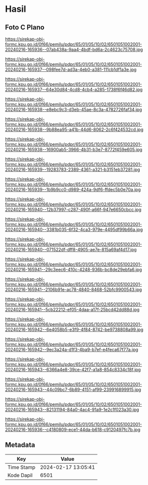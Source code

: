 # Hasil

## Foto C Plano

https://sirekap-obj-formc.kpu.go.id/0f66/pemilu/pdpr/65/01/05/10/02/6501051002001-20240216-165936--07ab438a-9aa4-4bdf-bd6a-2c4623c75708.jpg

https://sirekap-obj-formc.kpu.go.id/0f66/pemilu/pdpr/65/01/05/10/02/6501051002001-20240216-165937--098fee7d-ad3a-4eb0-a381-111cb1df1a3e.jpg

https://sirekap-obj-formc.kpu.go.id/0f66/pemilu/pdpr/65/01/05/10/02/6501051002001-20240216-165937--64e30d84-4cd8-4cb4-a285-1738f6f46d82.jpg

https://sirekap-obj-formc.kpu.go.id/0f66/pemilu/pdpr/65/01/05/10/02/6501051002001-20240216-165938--e8ebc9c3-d3eb-45ae-8c3a-4782726faf34.jpg

https://sirekap-obj-formc.kpu.go.id/0f66/pemilu/pdpr/65/01/05/10/02/6501051002001-20240216-165938--9b88ea95-a41b-44d6-8062-2c6f424532cd.jpg

https://sirekap-obj-formc.kpu.go.id/0f66/pemilu/pdpr/65/01/05/10/02/6501051002001-20240216-165938--16900ab5-3966-4b31-b3e7-8772f459e605.jpg

https://sirekap-obj-formc.kpu.go.id/0f66/pemilu/pdpr/65/01/05/10/02/6501051002001-20240216-165939--19283783-2389-4361-a321-b3151eb37281.jpg

https://sirekap-obj-formc.kpu.go.id/0f66/pemilu/pdpr/65/01/05/10/02/6501051002001-20240216-165939--1b9b9cc0-d989-424a-9df6-ffdec5b0e70a.jpg

https://sirekap-obj-formc.kpu.go.id/0f66/pemilu/pdpr/65/01/05/10/02/6501051002001-20240216-165940--12b37997-c287-490f-a66f-947e6650cbcc.jpg

https://sirekap-obj-formc.kpu.go.id/0f66/pemilu/pdpr/65/01/05/10/02/6501051002001-20240216-165940--3381b035-6f32-4ca3-979e-4495df99b66a.jpg

https://sirekap-obj-formc.kpu.go.id/0f66/pemilu/pdpr/65/01/05/10/02/6501051002001-20240216-165940--071522df-dff8-4905-ae7e-815a69af4d17.jpg

https://sirekap-obj-formc.kpu.go.id/0f66/pemilu/pdpr/65/01/05/10/02/6501051002001-20240216-165941--29c3eec6-410c-4248-936b-bc8de29ebfa6.jpg

https://sirekap-obj-formc.kpu.go.id/0f66/pemilu/pdpr/65/01/05/10/02/6501051002001-20240216-165941--2106b91e-ac78-4840-8468-52bfc9900543.jpg

https://sirekap-obj-formc.kpu.go.id/0f66/pemilu/pdpr/65/01/05/10/02/6501051002001-20240216-165941--5cb22212-ef05-4daa-a17f-25bcd42dd88d.jpg

https://sirekap-obj-formc.kpu.go.id/0f66/pemilu/pdpr/65/01/05/10/02/6501051002001-20240216-165942--6e4058b5-e3f9-4f84-8742-be9738808a99.jpg

https://sirekap-obj-formc.kpu.go.id/0f66/pemilu/pdpr/65/01/05/10/02/6501051002001-20240216-165942--9ec3a24a-d1f3-4ba9-b7ef-e4feca67f77a.jpg

https://sirekap-obj-formc.kpu.go.id/0f66/pemilu/pdpr/65/01/05/10/02/6501051002001-20240216-165943--6366a4e8-39ce-42f7-a1a8-854c8334c18f.jpg

https://sirekap-obj-formc.kpu.go.id/0f66/pemilu/pdpr/65/01/05/10/02/6501051002001-20240216-165943--44c09bc7-6b89-4151-af99-239916899915.jpg

https://sirekap-obj-formc.kpu.go.id/0f66/pemilu/pdpr/65/01/05/10/02/6501051002001-20240216-165943--82131194-84a0-4ac4-91a9-1e2c1f023a30.jpg

https://sirekap-obj-formc.kpu.go.id/0f66/pemilu/pdpr/65/01/05/10/02/6501051002001-20240216-165936--c4180809-ece1-44da-b618-c9120497fc7b.jpg


## Metadata

| Key        | Value               |
| ---------- | ------------------- |
| Time Stamp | 2024-02-17 13:05:41 |
| Kode Dapil | 6501                |



